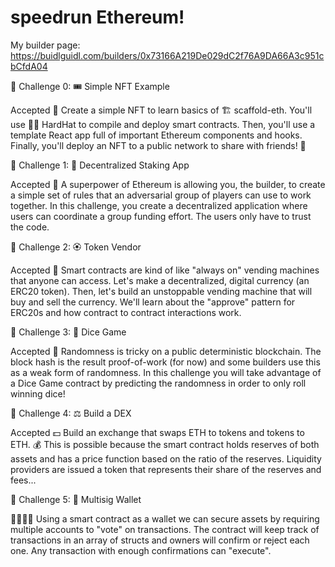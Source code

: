 # speedrun Ethereum!

My builder page:  https://buidlguidl.com/builders/0x73166A219De029dC2f76A9DA66A3c951cbCfdA04

🚩 Challenge 0: 🎟 Simple NFT Example

Accepted
🎫 Create a simple NFT to learn basics of 🏗 scaffold-eth. You'll use 👷‍♀️ HardHat to compile and deploy smart contracts. Then, you'll use a template React app full of important Ethereum components and hooks. Finally, you'll deploy an NFT to a public network to share with friends! 🚀


🚩 Challenge 1: 🥩 Decentralized Staking App

Accepted
🦸 A superpower of Ethereum is allowing you, the builder, to create a simple set of rules that an adversarial group of players can use to work together. In this challenge, you create a decentralized application where users can coordinate a group funding effort. The users only have to trust the code.


🚩 Challenge 2: 🏵 Token Vendor

Accepted
🤖 Smart contracts are kind of like "always on" vending machines that anyone can access. Let's make a decentralized, digital currency (an ERC20 token). Then, let's build an unstoppable vending machine that will buy and sell the currency. We'll learn about the "approve" pattern for ERC20s and how contract to contract interactions work.


🚩 Challenge 3: 🎲 Dice Game

Accepted
🎰 Randomness is tricky on a public deterministic blockchain. The block hash is the result proof-of-work (for now) and some builders use this as a weak form of randomness. In this challenge you will take advantage of a Dice Game contract by predicting the randomness in order to only roll winning dice!

🚩 Challenge 4: ⚖️ Build a DEX

Accepted
💵 Build an exchange that swaps ETH to tokens and tokens to ETH. 💰 This is possible because the smart contract holds reserves of both assets and has a price function based on the ratio of the reserves. Liquidity providers are issued a token that represents their share of the reserves and fees...

🚩 Challenge 5: 👛 Multisig Wallet

👩‍👩‍👧‍👧 Using a smart contract as a wallet we can secure assets by requiring multiple accounts to "vote" on transactions. The contract will keep track of transactions in an array of structs and owners will confirm or reject each one. Any transaction with enough confirmations can "execute".
